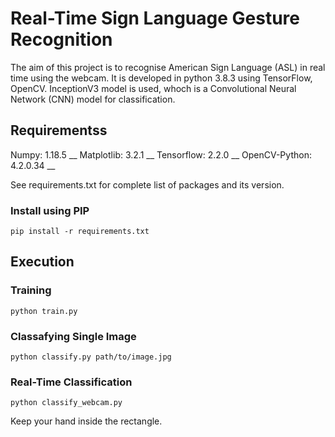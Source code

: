 # Real-Time Sign Language Gesture Recognition

The aim of this project is to recognise American Sign Language (ASL) in real time using the webcam. It is developed in python 3.8.3 using TensorFlow, OpenCV. InceptionV3 model is used, whoch is a Convolutional Neural Network (CNN) model for classification.


## Requirementss

Numpy:          1.18.5 __
Matplotlib:     3.2.1 __
Tensorflow:     2.2.0 __
OpenCV-Python:  4.2.0.34 __

See requirements.txt for complete list of packages and its version.

### Install using PIP
```
pip install -r requirements.txt
```

## Execution
### Training
```
python train.py
```

### Classafying Single Image
```
python classify.py path/to/image.jpg
```

### Real-Time Classification
```
python classify_webcam.py
```
Keep your hand inside the rectangle.
